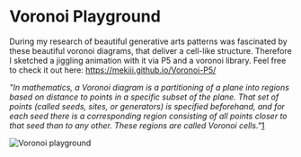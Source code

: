 # Voronoi Playground
During my research of beautiful generative arts patterns was fascinated by these beautiful voronoi diagrams, that deliver a cell-like structure. Therefore I sketched a jiggling animation with it via P5 and a voronoi library. Feel free to check it out here: https://mekiii.github.io/Voronoi-P5/
 

*"In mathematics, a Voronoi diagram is a partitioning of a plane into regions based on distance to points in a specific subset of the plane. That set of points (called seeds, sites, or generators) is specified beforehand, and for each seed there is a corresponding region consisting of all points closer to that seed than to any other. These regions are called Voronoi cells."*[1](https://en.wikipedia.org/wiki/Voronoi_diagram) 


![Voronoi playground](https://i.imgur.com/GIOcba9.gif)
